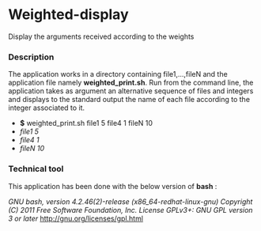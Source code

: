 # Weighted-display

Display the arguments received according to the weights

### Description
The application works in a directory containing file1,...,fileN and the application file namely **weighted_print.sh**. Run from the command line, the application takes as argument an alternative sequence of files and integers and displays to the standard output the name of each file according to the integer associated to it.
+ **$** weighted_print.sh file1 5 file4 1 fileN 10
+ _file1 5_
+ _file4 1_
+ _fileN 10_


### Technical tool
This application has been done with the below version of **bash** :

*GNU bash, version 4.2.46(2)-release (x86_64-redhat-linux-gnu)
Copyright (C) 2011 Free Software Foundation, Inc.
License GPLv3+: GNU GPL version 3 or later* <http://gnu.org/licenses/gpl.html>
